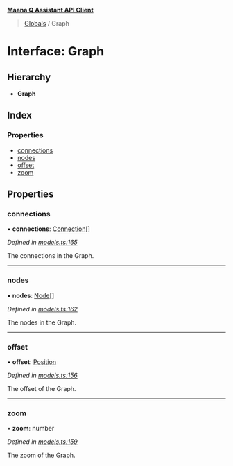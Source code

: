 **[Maana Q Assistant API Client](../README.md)**

> [Globals](../README.md) / Graph

# Interface: Graph

## Hierarchy

* **Graph**

## Index

### Properties

* [connections](graph.md#connections)
* [nodes](graph.md#nodes)
* [offset](graph.md#offset)
* [zoom](graph.md#zoom)

## Properties

### connections

•  **connections**: [Connection](connection.md)[]

*Defined in [models.ts:165](https://github.com/maana-io/q-assistant-client/blob/develop/src/models.ts#L165)*

The connections in the Graph.

___

### nodes

•  **nodes**: [Node](node.md)[]

*Defined in [models.ts:162](https://github.com/maana-io/q-assistant-client/blob/develop/src/models.ts#L162)*

The nodes in the Graph.

___

### offset

•  **offset**: [Position](position.md)

*Defined in [models.ts:156](https://github.com/maana-io/q-assistant-client/blob/develop/src/models.ts#L156)*

The offset of the Graph.

___

### zoom

•  **zoom**: number

*Defined in [models.ts:159](https://github.com/maana-io/q-assistant-client/blob/develop/src/models.ts#L159)*

The zoom of the Graph.
